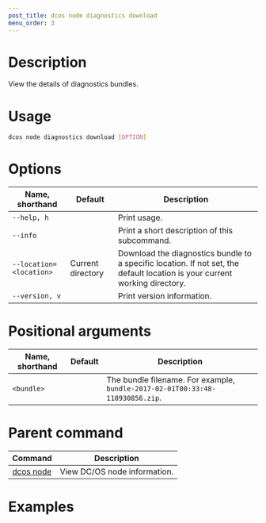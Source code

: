 ```yaml
---
post_title: dcos node diagnostics download
menu_order: 3
---
```

    
# Description
View the details of diagnostics bundles.

# Usage

```bash
dcos node diagnostics download [OPTION]
```

# Options

| Name, shorthand | Default | Description |
|---------|-------------|-------------|
| `--help, h`   |             |  Print usage. |
| `--info`   |             |  Print a short description of this subcommand. |
| `--location=<location>`   |  Current directory |  Download the diagnostics bundle to a specific location. If not set, the default location is your current working directory. |
| `--version, v`   |             | Print version information. |

# Positional arguments

| Name, shorthand | Default | Description |
|---------|-------------|-------------|
| `<bundle>`   |             |  The bundle filename. For example, `bundle-2017-02-01T00:33:48-110930856.zip`. |

# Parent command

| Command | Description |
|---------|-------------|
| [dcos node](/docs/1.9/usage/cli/command-reference/dcos-node/) | View DC/OS node information. | 

# Examples

